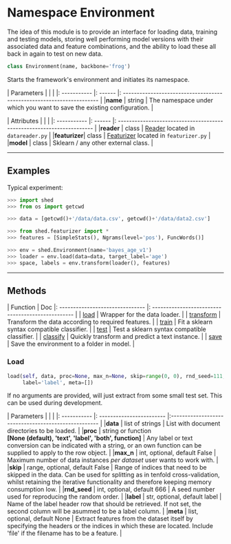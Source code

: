 # Namespace Environment

The idea of this module is to provide an interface for loading data, training
and testing models, storing well performing model versions with their
associated data and feature combinations, and the ability to load these all
back in again to test on new data.

``` python
class Environment(name, backbone='frog')
```

Starts the framework's environment and initiates its namespace.


| Parameters   |         |                                                                        |
|: ----------- |: ------ |: --------------------------------------------------------------------- |
|**name**      |  string | The namespace under which you want to save the existing configuration. |

| Attributes   |         |                                                                        |
|: ----------- |: ------ |: --------------------------------------------------------------------- |
|**reader**    | class   | [Reader](datareader.md) located in `datareader.py`                     |
|**featurizer**| class   | [Featurizer](featurizer.md) located in `featurizer.py`                 |
|**model**     | class   | Sklearn / any other external class.                                    |

---

## Examples

Typical experiment:

```python
>>> import shed
>>> from os import getcwd

>>> data = [getcwd()+'/data/data.csv', getcwd()+'/data/data2.csv']

>>> from shed.featurizer import *
>>> features = [SimpleStats(), Ngrams(level='pos'), FuncWords()]

>>> env = shed.Environment(name='bayes_age_v1')
>>> loader = env.load(data=data, target_label='age')
>>> space, labels = env.transform(loader(), features)
```

---

## Methods

| Function                         | Doc
|: ------------------------------- |: ------------------------------------------------- |
| [load](#methods-load)            | Wrapper for the data loader.                       |
| [transform](#methods-transform)  | Transform the data according to required features. |
| [train](#methods-train)          | Fit a sklearn syntax compatible classifier.        |
| [test](#methods-test)            | Test a sklearn syntax compatible classifier.       |
| [classify](#methods-classify)    | Quickly transform and predict a text instance.     |
| [save](#methods-save)            | Save the environment to a folder in model.         |

### Load

``` python
load(self, data, proc=None, max_n=None, skip=range(0, 0), rnd_seed=111,
     label='label', meta=[])
```

If no arguments are provided, will just extract from some small test
set. This can be used during development.

| Parameters   |                                |                                                      |
|: ----------- |: ------------------------      |:---------------------------------------------------- |
|**data**      | list of strings                | List with document directories to be loaded.         |
|**proc**      | string or function <br> **[None (default), 'text', 'label', 'both', function]**       | Any label or text conversion can be indicated with a string, or an own function can be supplied to apply to the row object. |
|**max_n**     | int, optional, default False   | Maximum number of data instances *per dataset* user wants to work with. |
|**skip**      | range, optional, default False | Range of indices that need to be skipped in the data. Can be used for splitting as in tenfold cross-validation, whilst retaining the iterative functionality and therefore keeping memory consumption low. |
|**rnd_seed**  | int, optional, default 666     | A seed number used for reproducing the random order. |
|**label**     | str, optional, default label   | Name of the label header row that should be retrieved. If not set, the second column will be asummed to be a label column. |
|**meta**      | list, optional, default None   | Extract features from the dataset itself by specifying the headers or the indices in which these are located. Include 'file' if the filename has to be a feature. |
